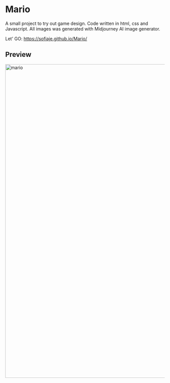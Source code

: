 # Mario

A small project to try out game design. Code written in html, css and Javascript.
All images was generated with Midjourney AI image generator. 

Let' GO: https://sofiaje.github.io/Mario/


## Preview

<img width="988" alt="mario" src="https://github.com/sofiaje/Mario/assets/113875885/2cff8f38-9c1f-4c09-b435-e85fb47ff5fe">

